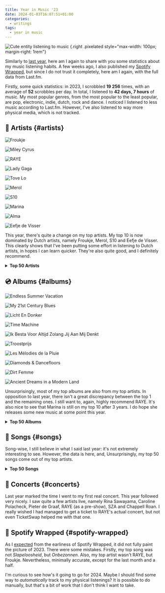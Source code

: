 ```yaml
---
title: Year in Music '23
date: 2024-01-03T16:07:51+01:00
categories:
  - writings
tags:
  - year in music
---
```


![](https://media.hacdias.com/2021-05-01-vibing-music.gif "Cute entity listening to music")
{.right .pixelated style="max-width: 100px; margin-right: 1rem"}

Similarly to [last year](/2023/01/02/year-in-music/), here am I again to share with you some statistics about my music listening habits. A few weeks ago, I also published my [Spotify Wrapped](/2023/11/30/spotify-wrapped/), but since I do not trust it completely, here am I again, with the full data from Last.fm.

<!--more-->

Firstly, some quick statistics: in 2023, I scrobbled **19 256** times, with an average of **52** scrobbles per day. In total, I listened to **42 days, 7 hours** of music. My most popular genres, from the most popular to the least popular, are pop, electronic, indie, dutch, rock and dance. I noticed I listened to less music according to Last.fm. However, I've also listened to way more physical media, which is not tracked.

## 🎤 Artists {#artists}

<div class='fg top-grid'>

![](https://media.hacdias.com/2024-01-03-froukje.jpeg "Froukje")

![](https://media.hacdias.com/2024-01-03-miley.jpeg "Miley Cyrus")

![](https://media.hacdias.com/2024-01-03-raye.jpeg "RAYE")

![](https://media.hacdias.com/2024-01-03-lady-gaga.jpeg "Lady Gaga")

![](https://media.hacdias.com/2024-01-03-tove-lo.jpeg "Tove Lo")

![](https://media.hacdias.com/2024-01-03-merol.jpeg "Merol")

![](https://media.hacdias.com/2024-01-03-s10.jpeg "S10")

![](https://media.hacdias.com/2024-01-03-marina.jpeg "Marina")

![](https://media.hacdias.com/2024-01-03-alma.jpeg "Alma")

![](https://media.hacdias.com/2024-01-03-eefje-de-visser.jpeg "Eefje de Visser")

</div>

This year, there's quite a change on my top artists. My top 10 is now dominated by Dutch artists, namely Froukje, Merol, S10 and Eefje de Visser. This clearly shows that I've been putting some effort in listening to Dutch artists, in hopes I can learn quicker. They're also quite good, and I definitely recommend.

<details>
  <summary>
    <strong>Top 50 Artists</strong>
  </summary>

| Artist                 | Scrobbles     |
| :--------------------- | :------------ |
| Froukje                | 662 scrobbles |
| Miley Cyrus            | 563 scrobbles |
| RAYE                   | 528 scrobbles |
| Lady Gaga              | 424 scrobbles |
| Tove Lo                | 421 scrobbles |
| Merol                  | 386 scrobbles |
| S10                    | 384 scrobbles |
| Marina                 | 383 scrobbles |
| Alma                   | 297 scrobbles |
| Eefje de Visser        | 290 scrobbles |
| Troye Sivan            | 276 scrobbles |
| Suzan & Freek          | 274 scrobbles |
| Christiaan Bloo        | 243 scrobbles |
| Ava Max                | 217 scrobbles |
| Years & Years          | 213 scrobbles |
| Lana Del Rey           | 202 scrobbles |
| Bente                  | 180 scrobbles |
| Tame Impala            | 167 scrobbles |
| Rina Sawayama          | 142 scrobbles |
| Florence + the Machine | 141 scrobbles |
| ConcernedApe           | 127 scrobbles |
| Lorde                  | 113 scrobbles |
| Kylie Minogue          | 105 scrobbles |
| Maan                   | 103 scrobbles |
| Sia                    | 100 scrobbles |
| Mïrändä                | 95 scrobbles  |
| Bazart                 | 94 scrobbles  |
| Kim Petras             | 94 scrobbles  |
| Madonna                | 93 scrobbles  |
| Nielson                | 88 scrobbles  |
| Ethel Cain             | 84 scrobbles  |
| Flemming               | 84 scrobbles  |
| Meau                   | 84 scrobbles  |
| cassö                  | 82 scrobbles  |
| Amor Electro           | 78 scrobbles  |
| Elio                   | 78 scrobbles  |
| Wies                   | 77 scrobbles  |
| Markella               | 76 scrobbles  |
| Moloko                 | 76 scrobbles  |
| Tiësto                 | 76 scrobbles  |
| Gregory Dillon         | 74 scrobbles  |
| Lizzo                  | 74 scrobbles  |
| Allie X                | 71 scrobbles  |
| Lena Raine             | 68 scrobbles  |
| Charli XCX             | 67 scrobbles  |
| Dua Lipa               | 67 scrobbles  |
| Zara Larsson           | 65 scrobbles  |
| Alexandre Desplat      | 64 scrobbles  |
| Billie Eilish          | 64 scrobbles  |
| LÉON                   | 64 scrobbles  |

</details>

## 💿 Albums {#albums}

<div class='fg top-grid'>

![](https://media.hacdias.com/2024-01-03-endless-summer-vacations.jpeg "Endless Summer Vacation")

![](https://media.hacdias.com/2024-01-03-my-21st-century-blues.jpeg "My 21st Century Blues")

![](https://media.hacdias.com/2024-01-03-licht-en-donker.jpeg "Licht En Donker")

![](https://media.hacdias.com/2024-01-03-time-machine.jpeg "Time Machine")

![](https://media.hacdias.com/2024-01-03-ik-besta-voor-altijd.jpeg "Ik Besta Voor Altijd Zolang Jij Aan Mij Denkt")

![](https://media.hacdias.com/2024-01-03-troostprijs.jpeg "Troostprijs")

![](https://media.hacdias.com/2024-01-03-les-melodies-de-la-pluie.jpeg "Les Mélodies de la Pluie")

![](https://media.hacdias.com/2024-01-03-diamonds-dancefloors.jpeg "Diamonds & Dancefloors")

![](https://media.hacdias.com/2024-01-03-dirt-femme.jpeg "Dirt Femme")

![](https://media.hacdias.com/2024-01-03-ancient-dreams-modern-land.jpeg "Ancient Dreams in a Modern Land")

</div>

Unsurprisingly, most of my top albums are also from my top artists. In opposition to last year, there isn't a great discrepancy between the top 1 and the remaining ones. I still want to, again, highly recommend RAYE. It's also nice to see that Marina is still on my top 10 after 3 years. I do hope she releases some new music at some point this year.

<details>
  <summary>
    <strong>Top 50 Albums</strong>
  </summary>

| Album                                            | Artist                  | Scrobbles     |
| :----------------------------------------------- | :---------------------- | :------------ |
| Endless Summer Vacation                          | Miley Cyrus             | 453 scrobbles |
| My 21st Century Blues                            | RAYE                    | 421 scrobbles |
| Licht En Donker                                  | Froukje                 | 256 scrobbles |
| Time Machine                                     | Alma                    | 244 scrobbles |
| Ik Besta Voor Altijd Zolang Jij Aan Mij Denkt    | S10                     | 223 scrobbles |
| Troostprijs                                      | Merol                   | 215 scrobbles |
| Les Mélodies de la Pluie                         | Christiaan Bloo         | 208 scrobbles |
| Diamonds & Dancefloors                           | Ava Max                 | 168 scrobbles |
| Dirt Femme                                       | Tove Lo                 | 167 scrobbles |
| Ancient Dreams in a Modern Land                  | Marina                  | 165 scrobbles |
| ARTPOP                                           | Lady Gaga               | 163 scrobbles |
| Barbie The Album                                 | Various Artists         | 139 scrobbles |
| Uitzinnig                                        | Froukje                 | 136 scrobbles |
| BLUE LIPS (lady wood phase II)                   | Tove Lo                 | 129 scrobbles |
| Bitterzoet                                       | Eefje de Visser         | 128 scrobbles |
| Something to Give Each Other                     | Troye Sivan             | 124 scrobbles |
| Als Ik Met De Wind Kon Dansen                    | Bente                   | 117 scrobbles |
| Hold the Girl                                    | Rina Sawayama           | 117 scrobbles |
| Slapeloosheid                                    | Suzan & Freek           | 100 scrobbles |
| Palo Santo (Deluxe)                              | Years & Years           | 95 scrobbles  |
| Onderweg                                         | Bazart                  | 93 scrobbles  |
| Stardew Valley (Original Game Soundtrack)        | ConcernedApe            | 92 scrobbles  |
| Chromatica                                       | Lady Gaga               | 85 scrobbles  |
| Currents                                         | Tame Impala             | 83 scrobbles  |
| Storm                                            | Eefje de Visser         | 77 scrobbles  |
| Catalogue                                        | Moloko                  | 75 scrobbles  |
| Blauwe Regen                                     | Eefje de Visser         | 73 scrobbles  |
| Het is een Wies                                  | Wies                    | 72 scrobbles  |
| Special                                          | Lizzo                   | 69 scrobbles  |
| Adem Je In                                       | S10                     | 67 scrobbles  |
| Celeste (Original Soundtrack)                    | Lena Raine              | 66 scrobbles  |
| Norman Fucking Rockwell!                         | Lana Del Rey            | 65 scrobbles  |
| patronen                                         | Merol                   | 65 scrobbles  |
| Ik Wil Dansen                                    | Froukje                 | 63 scrobbles  |
| Preacher’s Daughter                              | Ethel Cain              | 62 scrobbles  |
| Prada                                            | cassö                   | 60 scrobbles  |
| Een Teken                                        | Froukje                 | 60 scrobbles  |
| Stiekem ft. Goldband                             | Maan                    | 60 scrobbles  |
| Dat heb jij gedaan                               | Meau                    | 60 scrobbles  |
| Born to Die – Paradise Edition (Special Version) | Lana Del Rey            | 59 scrobbles  |
| SOS                                              | SZA                     | 58 scrobbles  |
| Natalie Don’t                                    | RAYE                    | 57 scrobbles  |
| Lion's Den                                       | Grace VanderWaal        | 55 scrobbles  |
| Applaus                                          | Merol                   | 55 scrobbles  |
| Niets Tussen                                     | Froukje                 | 53 scrobbles  |
| De Diepte                                        | S10                     | 52 scrobbles  |
| The White Lotus: Season 2                        | Cristobal Tapia de Veer | 51 scrobbles  |
| Electra Heart (Deluxe)                           | Marina                  | 51 scrobbles  |
| The Endless River                                | Pink Floyd              | 51 scrobbles  |
| So Good                                          | Zara Larsson            | 51 scrobbles  |

</details>

## 🎵 Songs {#songs}

Song-wise, I still believe in what I said last year: it's not extremely interesting to see. However, the data is here, and, Unsurprisingly, my top 50 songs come out of my top artists.

<details>
  <summary>
    <strong>Top 50 Songs</strong>
  </summary>

| Song                           | Artist                  | Scrobbles     |
| :----------------------------- | :---------------------- | :------------ |
| Onbezonnen                     | Froukje                 | 106 scrobbles |
| Nooit meer spijt               | S10                     | 105 scrobbles |
| Slapeloosheid                  | Suzan & Freek           | 104 scrobbles |
| Onderweg                       | Bazart                  | 90 scrobbles  |
| Storm                          | Eefje de Visser         | 78 scrobbles  |
| Black Mascara.                 | RAYE                    | 76 scrobbles  |
| Licht En Donker                | Froukje                 | 74 scrobbles  |
| Zonder Gezicht                 | Froukje                 | 74 scrobbles  |
| Als Ik Met De Wind Kon Dansen  | Bente                   | 73 scrobbles  |
| De Parade                      | Eefje de Visser         | 73 scrobbles  |
| Ice Cream Man.                 | RAYE                    | 73 scrobbles  |
| Golven                         | Eefje de Visser         | 72 scrobbles  |
| Goud                           | Froukje                 | 72 scrobbles  |
| Adem Je In                     | S10                     | 72 scrobbles  |
| Dat heb jij gedaan             | Meau                    | 71 scrobbles  |
| Palo Santo                     | Years & Years           | 71 scrobbles  |
| patronen                       | Merol                   | 69 scrobbles  |
| vol                            | Merol                   | 67 scrobbles  |
| Stiekem                        | Maan                    | 66 scrobbles  |
| Prada                          | cassö                   | 63 scrobbles  |
| Ik Wil Dansen                  | Froukje                 | 63 scrobbles  |
| Minor Feelings                 | Rina Sawayama           | 62 scrobbles  |
| Laat Me Los                    | S10                     | 62 scrobbles  |
| Meisje                         | Wies                    | 62 scrobbles  |
| Happiness is a butterfly       | Lana Del Rey            | 61 scrobbles  |
| River                          | Miley Cyrus             | 61 scrobbles  |
| De Diepte                      | S10                     | 61 scrobbles  |
| Een Teken                      | Froukje                 | 60 scrobbles  |
| Radio                          | Lana Del Rey            | 60 scrobbles  |
| La Pluie                       | Christiaan Bloo         | 59 scrobbles  |
| Uitzinnig                      | Froukje                 | 59 scrobbles  |
| Escapism.                      | Raye                    | 59 scrobbles  |
| gemengde signalen              | Merol                   | 58 scrobbles  |
| Environmental Anxiety.         | RAYE                    | 58 scrobbles  |
| Kill Bill                      | SZA                     | 58 scrobbles  |
| Violet Chemistry               | Miley Cyrus             | 57 scrobbles  |
| Natalie Don't                  | RAYE                    | 57 scrobbles  |
| Lion's Den                     | Grace VanderWaal        | 55 scrobbles  |
| Applaus                        | Merol                   | 55 scrobbles  |
| Flowers                        | Miley Cyrus             | 55 scrobbles  |
| La Petite Danse                | Christiaan Bloo         | 53 scrobbles  |
| Oscar Winning Tears.           | RAYE                    | 53 scrobbles  |
| A House in Nebraska            | Ethel Cain              | 51 scrobbles  |
| The Thrill Is Gone.            | RAYE                    | 51 scrobbles  |
| I Will Survive                 | Alma                    | 50 scrobbles  |
| What Was I Made For?           | Billie Eilish           | 50 scrobbles  |
| Black Hole - Acoustic Version  | Griff                   | 50 scrobbles  |
| Un Rêve Bleu                   | Christiaan Bloo         | 49 scrobbles  |
| Renaissance (Main Title Theme) | Cristobal Tapia de Veer | 49 scrobbles  |
| Niets Tussen                   | Froukje                 | 49 scrobbles  |

</details>

## 🎫 Concerts {#concerts}

Last year marked the time I went to my first real concert. This year followed very nicely. I saw quite a few artists live, namely Rina Sawayama, Caroline Polacheck, Pieter de Graaf, RAYE (as a pre-show), SZA and Chappell Roan. I really wished I had managed to get a ticket to RAYE's actual concert, but not even TicketSwap helped me with that one.

## 🎁 Spotify Wrapped {#spotify-wrapped}

As I [expected](/2023/11/30/spotify-wrapped/) from the earliness of Spotify Wrapped, it did not fully paint the picture of 2023. There were some mistakes. Firstly, my top song was not *Slapeloosheid*, but *Onbezonnen*. Also, my top artist wasn't RAYE, but Froukje. Nevertheless, minimally accurate, except for the last month and a half.

I'm curious to see how's it going to go for 2024. Maybe I should find some way to _automatically_ track to my physical listenings? It is possible to do manually, but that's a bit of work that I don't think I want to take.
